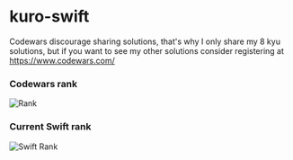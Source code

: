 # kuro-swift

Codewars discourage sharing solutions, that's why I only share my 8 kyu solutions, but if you want to see my other solutions consider registering at https://www.codewars.com/

### Codewars rank
![Rank](https://www.codewars.com/users/kurovale/badges/large)

### Current Swift rank

![Swift Rank](https://shields.io/badge/-7%20kyu-white?logo=swift&style=for-the-badge)
